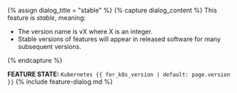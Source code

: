 {% assign dialog_title = "stable" %}
{% capture dialog_content %}
This feature is *stable*, meaning:

* The version name is vX where X is an integer.
* Stable versions of features will appear in released software for many subsequent versions.

{% endcapture %}

**FEATURE STATE:** `Kubernetes {{ for_k8s_version | default: page.version }}` {% include feature-dialog.md %}